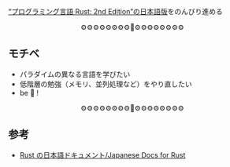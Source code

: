 [“プログラミング言語 Rust: 2nd Edition”の日本語版](https://doc.rust-jp.rs/book/second-edition/foreword.html)をのんびり進める

<p align="center">⚙⚙⚙⚙️⚙️⚙️⚙️️⚙️🦀⚙️⚙⚙️⚙⚙⚙️⚙️⚙️️</p>

## モチベ

- パラダイムの異なる言語を学びたい
- 低階層の勉強（メモリ、並列処理など）をやり直したい
- be 🦀 !

<p align="center">⚙️⚙️⚙️⚙⚙️⚙️⚙️⚙🦀⚙️⚙️⚙⚙️⚙️⚙️⚙⚙️</p>

## 参考

- [Rust の日本語ドキュメント/Japanese Docs for Rust](https://doc.rust-jp.rs/)
